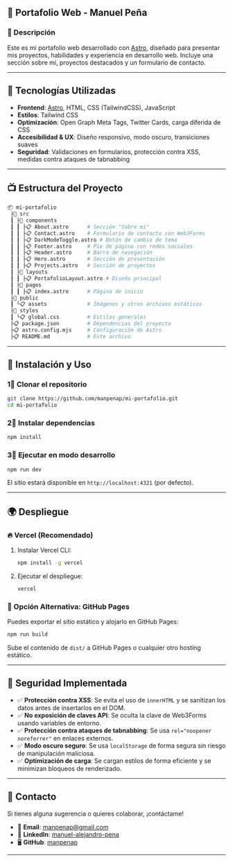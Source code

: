 ## 🚀 Portafolio Web - Manuel Peña

### 📌 Descripción
Este es mi portafolio web desarrollado con [Astro](https://astro.build/), diseñado para presentar mis proyectos, habilidades y experiencia en desarrollo web. Incluye una sección sobre mí, proyectos destacados y un formulario de contacto.

---

## 🔧 Tecnologías Utilizadas
- **Frontend**: [Astro](https://astro.build/), HTML, CSS (TailwindCSS), JavaScript
- **Estilos**: Tailwind CSS
- **Optimización**: Open Graph Meta Tags, Twitter Cards, carga diferida de CSS
- **Accesibilidad & UX**: Diseño responsivo, modo oscuro, transiciones suaves
- **Seguridad**: Validaciones en formularios, protección contra XSS, medidas contra ataques de tabnabbing

---

## 📺 Estructura del Proyecto
```bash
📦 mi-portafolio
 ├📂 src
 ┃ ├📂 components
 ┃ ┃ ├📋 About.astro      # Sección "Sobre mí"
 ┃ ┃ ├📋 Contact.astro    # Formulario de contacto con Web3Forms
 ┃ ┃ ├📋 DarkModeToggle.astro # Botón de cambio de tema
 ┃ ┃ ├📋 Footer.astro     # Pie de página con redes sociales
 ┃ ┃ ├📋 Header.astro     # Barra de navegación
 ┃ ┃ ├📋 Hero.astro       # Sección de presentación
 ┃ ┃ ├📋 Projects.astro   # Sección de proyectos
 ┃ ├📂 layouts
 ┃ ┃ ├📋 PortafolioLayout.astro # Diseño principal
 ┃ ├📂 pages
 ┃ ┃ ├📋 index.astro      # Página de inicio
 ├📂 public
 ┃ └📋 assets             # Imágenes y otros archivos estáticos
 ├📂 styles
 ┃ └📋 global.css         # Estilos generales
 ├📋 package.json         # Dependencias del proyecto
 ├📋 astro.config.mjs     # Configuración de Astro
 ├📋 README.md            # Este archivo
```

---

## 🚀 Instalación y Uso
### 1⃣ Clonar el repositorio
```bash
git clone https://github.com/manpenap/mi-portafolio.git
cd mi-portafolio
```

### 2⃣ Instalar dependencias
```bash
npm install
```

### 3⃣ Ejecutar en modo desarrollo
```bash
npm run dev
```
El sitio estará disponible en `http://localhost:4321` (por defecto).

---

## 🌍 Despliegue
### 🔥 Vercel (Recomendado)
1. Instalar Vercel CLI:
   ```bash
   npm install -g vercel
   ```
2. Ejecutar el despliegue:
   ```bash
   vercel
   ```

### 🌿 Opción Alternativa: GitHub Pages
Puedes exportar el sitio estático y alojarlo en GitHub Pages:
```bash
npm run build
```
Sube el contenido de `dist/` a GitHub Pages o cualquier otro hosting estático.

---

## 🔐 Seguridad Implementada
- ✅ **Protección contra XSS**: Se evita el uso de `innerHTML` y se sanitizan los datos antes de insertarlos en el DOM.
- ✅ **No exposición de claves API**: Se oculta la clave de Web3Forms usando variables de entorno.
- ✅ **Protección contra ataques de tabnabbing**: Se usa `rel="noopener noreferrer"` en enlaces externos.
- ✅ **Modo oscuro seguro**: Se usa `localStorage` de forma segura sin riesgo de manipulación maliciosa.
- ✅ **Optimización de carga**: Se cargan estilos de forma eficiente y se minimizan bloqueos de renderizado.

---

## 💌 Contacto
Si tienes alguna sugerencia o quieres colaborar, ¡contáctame!
- 📧 **Email**: [manpenap@gmail.com](mailto:manpenap@gmail.com)
- 💼 **LinkedIn**: [manuel-alejandro-pena](https://www.linkedin.com/in/manuel-alejandro-pena/)
- 🖥 **GitHub**: [manpenap](https://github.com/manpenap)

---